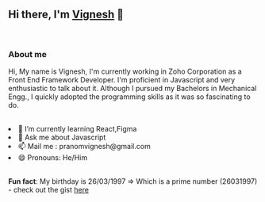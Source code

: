 ## Hi there, I'm [Vignesh](https://pranomvignesh.netlify.app/) 👋

<br/>

### About me

Hi, My name is Vignesh, I'm currently working in Zoho Corporation as a Front End Framework Developer. I'm proficient in Javascript and very enthusiastic to talk about it. Although I pursued my Bachelors in Mechanical Engg., I quickly adopted the programming skills as it was so fascinating to do.

<br/>

<li> 🌱 I’m currently learning React,Figma </li>
<li> 💬 Ask me about Javascript </li>
<li> 📫 Mail me : pranomvignesh@gmail.com </li>
<li> 😄 Pronouns: He/Him </li>

<br/>

**Fun fact**: My birthday is 26/03/1997 => Which is a prime number (26031997) - check out the gist [here](https://gist.github.com/Pranomvignesh/0ef3d413d3efb8de6504aafa2fc5f836)

